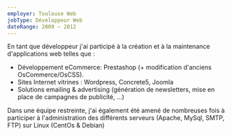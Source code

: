 ```yaml
---
employer: Toulouse Web
jobType: Développeur Web
dateRange: 2009 – 2012
---
```


En tant que développeur j'ai participé à la création et à la maintenance
d'applications web telles que :

- Développement eCommerce: Prestashop (+ modification d'anciens
  OsCommerce/OsCSS).
- Sites Internet vitrines : Wordpress, Concrete5, Joomla
- Solutions emailing & advertising (génération de newsletters, mise en place de
  campagnes de publicité, ...)

Dans une équipe restreinte, j'ai également été amené de nombreuses fois à
participer à l'administration des différents serveurs (Apache, MySql, SMTP, FTP)
sur Linux (CentOs & Debian)
